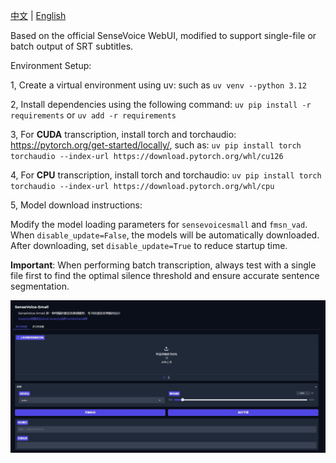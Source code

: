 [中文](README_ZH.md) | [English](README.md)

Based on the official SenseVoice WebUI, modified to support single-file or batch output of SRT subtitles. 

Environment Setup:

1, Create a virtual environment using uv: such as ```uv venv --python 3.12```

2, Install dependencies using the following command: ```uv pip install -r requirements``` or ```uv add -r requirements```

3, For **CUDA** transcription, install torch and torchaudio: https://pytorch.org/get-started/locally/, such as: ```uv pip install torch torchaudio --index-url https://download.pytorch.org/whl/cu126```

4, For **CPU** transcription, install torch and torchaudio: ```uv pip install torch torchaudio --index-url https://download.pytorch.org/whl/cpu```

5, Model download instructions:

Modify the model loading parameters for ```sensevoicesmall``` and ```fmsn_vad```.
When ```disable_update=False```, the models will be automatically downloaded.
After downloading, set ```disable_update=True``` to reduce startup time.


**Important**:
When performing batch transcription, always test with a single file first to find the optimal silence threshold and ensure accurate sentence segmentation.

![WebUI](屏幕.jpg)